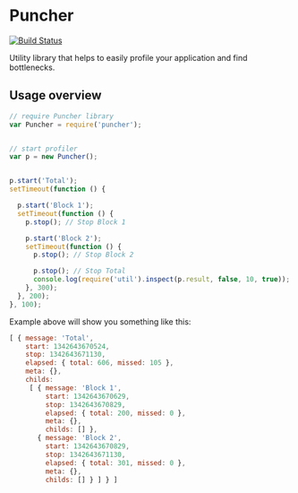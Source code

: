 Puncher
=======

[![Build Status](https://secure.travis-ci.org/nodeca/puncher.png)](http://travis-ci.org/nodeca/puncher)

Utility library that helps to easily profile your application and find
bottlenecks.


Usage overview
--------------

``` javascript
// require Puncher library
var Puncher = require('puncher');


// start profiler
var p = new Puncher();


p.start('Total');
setTimeout(function () {

  p.start('Block 1');
  setTimeout(function () {
    p.stop(); // Stop Block 1

    p.start('Block 2');
    setTimeout(function () {
      p.stop(); // Stop Block 2

      p.stop(); // Stop Total
      console.log(require('util').inspect(p.result, false, 10, true));
    }, 300);
  }, 200);
}, 100);
```

Example above will show you something like this:

``` javascript
[ { message: 'Total',
    start: 1342643670524,
    stop: 1342643671130,
    elapsed: { total: 606, missed: 105 },
    meta: {},
    childs: 
     [ { message: 'Block 1',
         start: 1342643670629,
         stop: 1342643670829,
         elapsed: { total: 200, missed: 0 },
         meta: {},
         childs: [] },
       { message: 'Block 2',
         start: 1342643670829,
         stop: 1342643671130,
         elapsed: { total: 301, missed: 0 },
         meta: {},
         childs: [] } ] } ]
```
